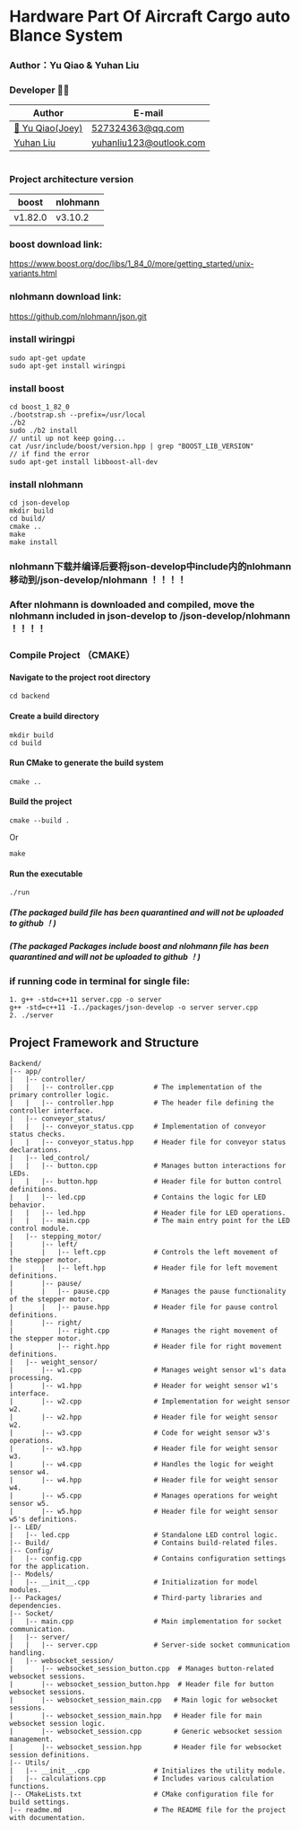 # Hardware Part Of Aircraft Cargo auto Blance System

### Author：Yu Qiao & Yuhan Liu

### Developer 👨‍💻
| Author | E-mail |
| ------ | ----- |
| [🤔️ Yu Qiao(Joey)](http://github.com/qiaoyu113) | 527324363@qq.com |
| [Yuhan Liu](yuhanliu123@outlook.com) | yuhanliu123@outlook.com |
# 

### Project architecture version
| boost | nlohmann |
| ------ | ------ |
| v1.82.0 | v3.10.2 |

### boost download link: 
https://www.boost.org/doc/libs/1_84_0/more/getting_started/unix-variants.html
### nlohmann download link: 
https://github.com/nlohmann/json.git
### install wiringpi
```
sudo apt-get update
sudo apt-get install wiringpi
```

### install boost
```
cd boost_1_82_0
./bootstrap.sh --prefix=/usr/local
./b2
sudo ./b2 install
// until up not keep going...
cat /usr/include/boost/version.hpp | grep "BOOST_LIB_VERSION"
// if find the error 
sudo apt-get install libboost-all-dev
```

### install nlohmann
```
cd json-develop
mkdir build
cd build/
cmake ..
make
make install
```
### nlohmann下载并编译后要将json-develop中include内的nlohmann移动到/json-develop/nlohmann ！！！！
### After nlohmann is downloaded and compiled, move the nlohmann included in json-develop to /json-develop/nlohmann ！！！！

### Compile Project （CMAKE）
#### Navigate to the project root directory
```
cd backend
```
#### Create a build directory
```
mkdir build
cd build
```
#### Run CMake to generate the build system
```
cmake ..
```
#### Build the project
```
cmake --build .
```
Or
```
make
```
#### Run the executable
```
./run
```

##### (The packaged build file has been quarantined and will not be uploaded to github ！)
##### (The packaged Packages include boost and nlohmann file has been quarantined and will not be uploaded to github ！)

### if running code in terminal for single file: 
```
1. g++ -std=c++11 server.cpp -o server
g++ -std=c++11 -I../packages/json-develop -o server server.cpp
2. ./server
```

## Project Framework and Structure
```
Backend/                  
|-- app/     
|   |-- controller/      
|   |   |-- controller.cpp          # The implementation of the primary controller logic.
|   |   |-- controller.hpp          # The header file defining the controller interface.
|   |-- conveyor_status/
|   |   |-- conveyor_status.cpp     # Implementation of conveyor status checks.
|   |   |-- conveyor_status.hpp     # Header file for conveyor status declarations.
|   |-- led_control/
|   |   |-- button.cpp              # Manages button interactions for LEDs.
|   |   |-- button.hpp              # Header file for button control definitions.
|   |   |-- led.cpp                 # Contains the logic for LED behavior.
|   |   |-- led.hpp                 # Header file for LED operations.
|   |   |-- main.cpp                # The main entry point for the LED control module.
|   |-- stepping_motor/
|       |-- left/
|       |   |-- left.cpp            # Controls the left movement of the stepper motor.
|       |   |-- left.hpp            # Header file for left movement definitions.
|       |-- pause/
|       |   |-- pause.cpp           # Manages the pause functionality of the stepper motor.
|       |   |-- pause.hpp           # Header file for pause control definitions.
|       |-- right/
|           |-- right.cpp           # Manages the right movement of the stepper motor.
|           |-- right.hpp           # Header file for right movement definitions.
|   |-- weight_sensor/
|       |-- w1.cpp                  # Manages weight sensor w1's data processing.
|       |-- w1.hpp                  # Header for weight sensor w1's interface.
|       |-- w2.cpp                  # Implementation for weight sensor w2.
|       |-- w2.hpp                  # Header file for weight sensor w2.
|       |-- w3.cpp                  # Code for weight sensor w3's operations.
|       |-- w3.hpp                  # Header file for weight sensor w3.
|       |-- w4.cpp                  # Handles the logic for weight sensor w4.
|       |-- w4.hpp                  # Header file for weight sensor w4.
|       |-- w5.cpp                  # Manages operations for weight sensor w5.
|       |-- w5.hpp                  # Header file for weight sensor w5's definitions.
|-- LED/
|   |-- led.cpp                     # Standalone LED control logic.
|-- Build/                          # Contains build-related files.
|-- Config/
|   |-- config.cpp                  # Contains configuration settings for the application.
|-- Models/
|   |-- __init__.cpp                # Initialization for model modules.
|-- Packages/                       # Third-party libraries and dependencies.
|-- Socket/
|   |-- main.cpp                    # Main implementation for socket communication.
|   |-- server/
|   |   |-- server.cpp              # Server-side socket communication handling.
|   |-- websocket_session/
|       |-- websocket_session_button.cpp  # Manages button-related websocket sessions.
|       |-- websocket_session_button.hpp  # Header file for button websocket sessions.
|       |-- websocket_session_main.cpp   # Main logic for websocket sessions.
|       |-- websocket_session_main.hpp   # Header file for main websocket session logic.
|       |-- websocket_session.cpp        # Generic websocket session management.
|       |-- websocket_session.hpp        # Header file for websocket session definitions.
|-- Utils/
|   |-- __init__.cpp                # Initializes the utility module.
|   |-- calculations.cpp            # Includes various calculation functions.
|-- CMakeLists.txt                  # CMake configuration file for build settings.
|-- readme.md                       # The README file for the project with documentation.

```